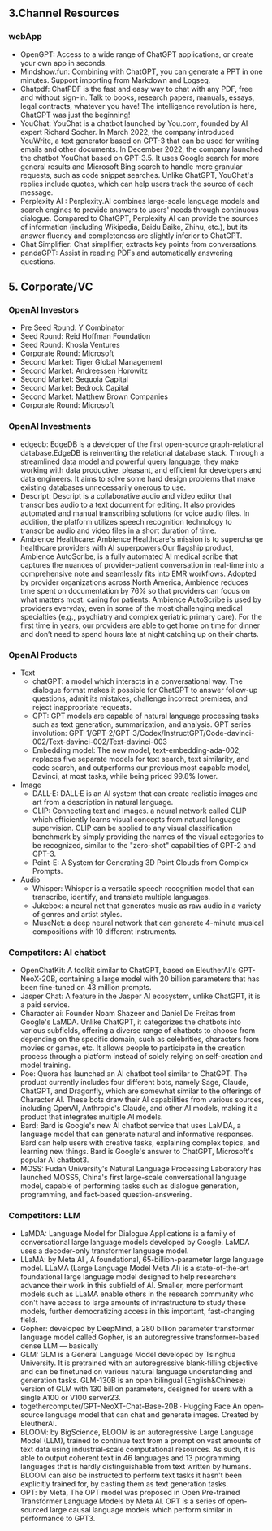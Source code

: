 ## 3.Channel Resources

### webApp
- OpenGPT: Access to a wide range of ChatGPT applications, or create your own app in seconds.
- Mindshow.fun: Combining with ChatGPT, you can generate a PPT in one minutes. Support importing from Markdown and Logseq.
- Chatpdf: ChatPDF is the fast and easy way to chat with any PDF, free and without sign-in. Talk to books, research papers, manuals, essays, legal contracts, whatever you have! The intelligence revolution is here, ChatGPT was just the beginning!
- YouChat: YouChat is a chatbot launched by You.com, founded by AI expert Richard Socher. In March 2022, the company introduced YouWrite, a text generator based on GPT-3 that can be used for writing emails and other documents. In December 2022, the company launched the chatbot YouChat based on GPT-3.5. It uses Google search for more general results and Microsoft Bing search to handle more granular requests, such as code snippet searches. Unlike ChatGPT, YouChat's replies include quotes, which can help users track the source of each message.
- Perplexity AI : Perplexity.AI combines large-scale language models and search engines to provide answers to users' needs through continuous dialogue. Compared to ChatGPT, Perplexity AI can provide the sources of information (including Wikipedia, Baidu Baike, Zhihu, etc.), but its answer fluency and completeness are slightly inferior to ChatGPT.
- Chat Simplifier: Chat simplifier, extracts key points from conversations.
- pandaGPT: Assist in reading PDFs and automatically answering questions.

## 5. Corporate/VC

### OpenAI Investors
  - Pre Seed Round: Y Combinator
  - Seed Round: Reid Hoffman Foundation
  - Seed Round: Khosla Ventures
  - Corporate Round: Microsoft
  - Second Market: Tiger Global Management
  - Second Market: Andreessen Horowitz
  - Second Market: Sequoia Capital
  - Second Market: Bedrock Capital
  - Second Market: Matthew Brown Companies
  - Corporate Round: Microsoft

### OpenAI Investments
- edgedb: EdgeDB is a developer of the first open-source graph-relational database.EdgeDB is reinventing the relational database stack. Through a streamlined data model and powerful query language, they make working with data productive, pleasant, and efficient for developers and data engineers. It aims to solve some hard design problems that make existing databases unnecessarily onerous to use.
- Descript: Descript is a collaborative audio and video editor that transcribes audio to a text document for editing. It also provides automated and manual transcribing solutions for voice audio files. In addition, the platform utilizes speech recognition technology to transcribe audio and video files in a short duration of time.
- Ambience Healthcare: Ambience Healthcare's mission is to supercharge healthcare providers with AI superpowers.Our flagship product, Ambience AutoScribe, is a fully automated AI medical scribe that captures the nuances of provider-patient conversation in real-time into a comprehensive note and seamlessly fits into EMR workflows. Adopted by provider organizations across North America, Ambience reduces time spent on documentation by 76% so that providers can focus on what matters most: caring for patients. Ambience AutoScribe is used by providers everyday, even in some of the most challenging medical specialties (e.g., psychiatry and complex geriatric primary care). For the first time in years, our providers are able to get home on time for dinner and don’t need to spend hours late at night catching up on their charts.

### OpenAI Products
- Text
    - chatGPT: a model which interacts in a conversational way. The dialogue format makes it possible for ChatGPT to answer follow-up questions, admit its mistakes, challenge incorrect premises, and reject inappropriate requests. 
    - GPT: GPT models are capable of natural language processing tasks such as text generation, summarization, and analysis. GPT series involution: GPT-1/GPT-2/GPT-3/Codex/InstructGPT/Code-davinci-002/Text-davinci-002/Text-davinci-003
    - Embedding model: The new model, text-embedding-ada-002, replaces five separate models for text search, text similarity, and code search, and outperforms our previous most capable model, Davinci, at most tasks, while being priced 99.8% lower. 
- Image
    - DALL·E: DALL·E is an AI system that can create realistic images and art from a description in natural language. 
    - CLIP: Connecting text and images. a neural network called CLIP which efficiently learns visual concepts from natural language supervision. CLIP can be applied to any visual classification benchmark by simply providing the names of the visual categories to be recognized, similar to the "zero-shot" capabilities of GPT-2 and GPT-3.
    - Point-E: A System for Generating 3D Point Clouds from Complex Prompts.
- Audio
    - Whisper: Whisper is a versatile speech recognition model that can transcribe, identify, and translate multiple languages.
    - Jukebox: a neural net that generates music as raw audio in a variety of genres and artist styles.
    - MuseNet:  a deep neural network that can generate 4-minute musical compositions with 10 different instruments.

### Competitors: AI chatbot
- OpenChatKit: A toolkit similar to ChatGPT, based on EleutherAI's GPT-NeoX-20B, containing a large model with 20 billion parameters that has been fine-tuned on 43 million prompts.
- Jasper Chat: A feature in the Jasper AI ecosystem, unlike ChatGPT, it is a paid service.
- Character ai: Founder Noam Shazeer and Daniel De Freitas from Google's LaMDA. Unlike ChatGPT, it categorizes the chatbots into various subfields, offering a diverse range of chatbots to choose from depending on the specific domain, such as celebrities, characters from movies or games, etc. It allows people to participate in the creation process through a platform instead of solely relying on self-creation and model training.
- Poe: Quora has launched an AI chatbot tool similar to ChatGPT. The product currently includes four different bots, namely Sage, Claude, ChatGPT, and Dragonfly, which are somewhat similar to the offerings of Character AI. These bots draw their AI capabilities from various sources, including OpenAI, Anthropic's Claude, and other AI models, making it a product that integrates multiple AI models.
- Bard: Bard is Google's new AI chatbot service that uses LaMDA, a language model that can generate natural and informative responses. Bard can help users with creative tasks, explaining complex topics, and learning new things. Bard is Google's answer to ChatGPT, Microsoft's popular AI chatbot3.
- MOSS: Fudan University's Natural Language Processing Laboratory has launched MOSS5, China's first large-scale conversational language model, capable of performing tasks such as dialogue generation, programming, and fact-based question-answering.

### Competitors:  LLM
- LaMDA: Language Model for Dialogue Applications is a family of conversational large language models developed by Google. LaMDA uses a decoder-only transformer language model.
- LLaMA: by Meta AI , A foundational, 65-billion-parameter large language model. LLaMA (Large Language Model Meta AI) is a state-of-the-art foundational large language model designed to help researchers advance their work in this subfield of AI. Smaller, more performant models such as LLaMA enable others in the research community who don't have access to large amounts of infrastructure to study these models, further democratizing access in this important, fast-changing field. 
- Gopher: developed by DeepMind, a 280 billion parameter transformer language model called Gopher, is an autoregressive transformer-based dense LLM — basically
- GLM: GLM is a General Language Model developed by Tsinghua University. It is pretrained with an autoregressive blank-filling objective and can be finetuned on various natural language understanding and generation tasks. GLM-130B is an open bilingual (English&Chinese) version of GLM with 130 billion parameters, designed for users with a single A100 or V100 server23.
- togethercomputer/GPT-NeoXT-Chat-Base-20B · Hugging Face  An open-source language model that can chat and generate images. Created by EleutherAI.
- BLOOM: by BigScience, BLOOM is an autoregressive Large Language Model (LLM), trained to continue text from a prompt on vast amounts of text data using industrial-scale computational resources. As such, it is able to output coherent text in 46 languages and 13 programming languages that is hardly distinguishable from text written by humans. BLOOM can also be instructed to perform text tasks it hasn't been explicitly trained for, by casting them as text generation tasks.
- OPT: by Meta, The OPT model was proposed in Open Pre-trained Transformer Language Models by Meta AI. OPT is a series of open-sourced large causal language models which perform similar in performance to GPT3.
